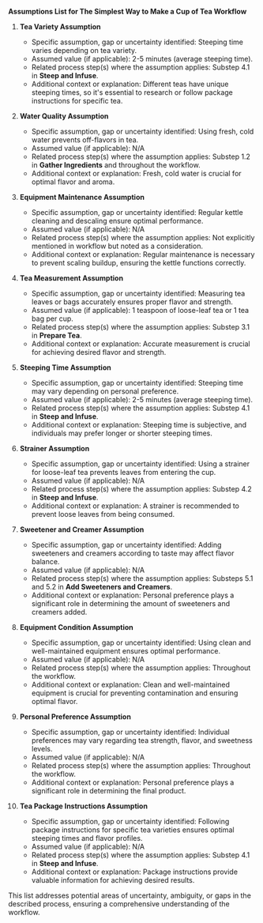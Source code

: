 **Assumptions List for The Simplest Way to Make a Cup of Tea Workflow**

1. **Tea Variety Assumption**
	* Specific assumption, gap or uncertainty identified: Steeping time varies depending on tea variety.
	* Assumed value (if applicable): 2-5 minutes (average steeping time).
	* Related process step(s) where the assumption applies: Substep 4.1 in **Steep and Infuse**.
	* Additional context or explanation: Different teas have unique steeping times, so it's essential to research or follow package instructions for specific tea.

2. **Water Quality Assumption**
	* Specific assumption, gap or uncertainty identified: Using fresh, cold water prevents off-flavors in tea.
	* Assumed value (if applicable): N/A
	* Related process step(s) where the assumption applies: Substep 1.2 in **Gather Ingredients** and throughout the workflow.
	* Additional context or explanation: Fresh, cold water is crucial for optimal flavor and aroma.

3. **Equipment Maintenance Assumption**
	* Specific assumption, gap or uncertainty identified: Regular kettle cleaning and descaling ensure optimal performance.
	* Assumed value (if applicable): N/A
	* Related process step(s) where the assumption applies: Not explicitly mentioned in workflow but noted as a consideration.
	* Additional context or explanation: Regular maintenance is necessary to prevent scaling buildup, ensuring the kettle functions correctly.

4. **Tea Measurement Assumption**
	* Specific assumption, gap or uncertainty identified: Measuring tea leaves or bags accurately ensures proper flavor and strength.
	* Assumed value (if applicable): 1 teaspoon of loose-leaf tea or 1 tea bag per cup.
	* Related process step(s) where the assumption applies: Substep 3.1 in **Prepare Tea**.
	* Additional context or explanation: Accurate measurement is crucial for achieving desired flavor and strength.

5. **Steeping Time Assumption**
	* Specific assumption, gap or uncertainty identified: Steeping time may vary depending on personal preference.
	* Assumed value (if applicable): 2-5 minutes (average steeping time).
	* Related process step(s) where the assumption applies: Substep 4.1 in **Steep and Infuse**.
	* Additional context or explanation: Steeping time is subjective, and individuals may prefer longer or shorter steeping times.

6. **Strainer Assumption**
	* Specific assumption, gap or uncertainty identified: Using a strainer for loose-leaf tea prevents leaves from entering the cup.
	* Assumed value (if applicable): N/A
	* Related process step(s) where the assumption applies: Substep 4.2 in **Steep and Infuse**.
	* Additional context or explanation: A strainer is recommended to prevent loose leaves from being consumed.

7. **Sweetener and Creamer Assumption**
	* Specific assumption, gap or uncertainty identified: Adding sweeteners and creamers according to taste may affect flavor balance.
	* Assumed value (if applicable): N/A
	* Related process step(s) where the assumption applies: Substeps 5.1 and 5.2 in **Add Sweeteners and Creamers**.
	* Additional context or explanation: Personal preference plays a significant role in determining the amount of sweeteners and creamers added.

8. **Equipment Condition Assumption**
	* Specific assumption, gap or uncertainty identified: Using clean and well-maintained equipment ensures optimal performance.
	* Assumed value (if applicable): N/A
	* Related process step(s) where the assumption applies: Throughout the workflow.
	* Additional context or explanation: Clean and well-maintained equipment is crucial for preventing contamination and ensuring optimal flavor.

9. **Personal Preference Assumption**
	* Specific assumption, gap or uncertainty identified: Individual preferences may vary regarding tea strength, flavor, and sweetness levels.
	* Assumed value (if applicable): N/A
	* Related process step(s) where the assumption applies: Throughout the workflow.
	* Additional context or explanation: Personal preference plays a significant role in determining the final product.

10. **Tea Package Instructions Assumption**
    * Specific assumption, gap or uncertainty identified: Following package instructions for specific tea varieties ensures optimal steeping times and flavor profiles.
    * Assumed value (if applicable): N/A
    * Related process step(s) where the assumption applies: Substep 4.1 in **Steep and Infuse**.
    * Additional context or explanation: Package instructions provide valuable information for achieving desired results.

This list addresses potential areas of uncertainty, ambiguity, or gaps in the described process, ensuring a comprehensive understanding of the workflow.